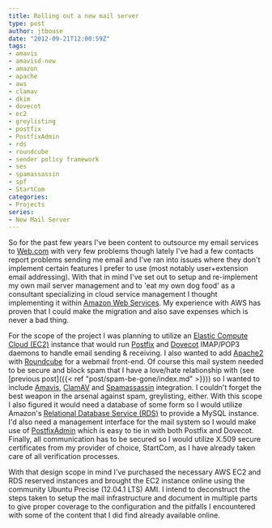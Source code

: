 ```yaml
---
title: Rolling out a new mail server
type: post
author: jtbouse
date: "2012-09-21T12:00:59Z"
tags:
- amavis
- amavisd-new
- amazon
- apache
- aws
- clamav
- dkim
- dovecot
- ec2
- greylisting
- postfix
- PostfixAdmin
- rds
- roundcube
- sender policy framework
- ses
- spamassassin
- spf
- StartCom
categories:
- Projects
series:
- New Mail Server
---
```

So for the past few years I've been content to outsource my email services to [Web.com](https://web.com) with very few problems though lately I've had a few contacts report problems sending me email and I've ran into issues where they don't implement certain features I prefer to use (most notably user+extension email addressing). With that in mind I've set out to setup and re-implement my own mail server management and to 'eat my own dog food' as a consultant specializing in cloud service management I thought implementing it within [Amazon Web Services](https://aws.amazon.com). My experience with AWS has proven that I could make the migration and also save expenses which is never a bad thing.

For the scope of the project I was planning to utilize an [Elastic Compute Cloud (EC2)](https://aws.amazon.com/ec2/) instance that would run [Postfix](http://www.postfix.org/) and [Dovecot](https://www.dovecot.org/) IMAP/POP3 daemons to handle email sending & receiving. I also wanted to add [Apache2](http://httpd.apache.org/) with [Roundcube](https://roundcube.net/) for a webmail front-end. Of course this mail system needed to be secure and block spam that I have a love/hate relationship with (see [previous post]({{< ref "post/spam-be-gone/index.md" >}})) so I wanted to include [Amavis](http://www.ijs.si/software/amavisd/), [ClamAV](https://www.clamav.net/lang/en/) and [Spamassassin](https://spamassassin.apache.org/) integration. I couldn't forget the best weapon in the arsenal against spam, greylisting, either. With this scope I also figured it would need a database of some form so I would utilize Amazon's [Relational Database Service (RDS)](https://aws.amazon.com/rds/) to provide a MySQL instance. I'd also need a management interface for the mail system so I would make use of [PostfixAdmin](http://postfixadmin.sourceforge.net/) which is easy to tie in with both Postfix and Dovecot. Finally, all communication has to be secured so I would utilize X.509 secure certificates from my provider of choice, StartCom, as I have already taken care of all verification processes.

With that design scope in mind I've purchased the necessary AWS EC2 and RDS reserved instances and brought the EC2 instance online using the community Ubuntu Precise (12.04.1 LTS) AMI. I intend to deconstruct the steps taken to setup the mail infrastructure and document in multiple parts to give proper coverage to the configuration and the pitfalls I encountered with some of the content that I did find already available online.

